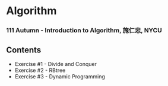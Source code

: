 # Algorithm
### 111 Autumn - Introduction to Algorithm, 施仁忠, NYCU
## Contents
- Exercise #1 - Divide and Conquer
- Exercise #2 - RBtree
- Exercise #3 - Dynamic Programming

